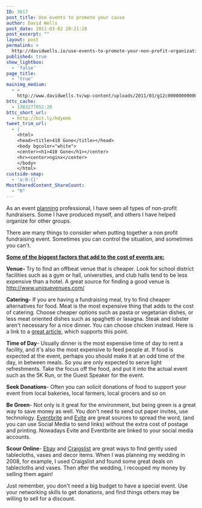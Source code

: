 ```yaml
---
ID: 3617
post_title: Use events to promote your cause
author: David Wells
post_date: 2011-03-02 20:21:28
post_excerpt: ""
layout: post
permalink: >
  http://davidwells.io/use-events-to-promote-your-non-profit-organization/
published: true
show_lightbox:
  - 'false'
page_title:
  - 'true'
mainimg_medium:
  - >
    http://www.davidwells.tv/wp-content/uploads/2011/03/g12c000000000000000acdafdd509695e4ad0df1b0b54c3ce68b60d6a76.jpg
bttc_cache:
  - 1303277052:20
bttc_short_url:
  - http://bit.ly/hdyemk
tweet_trim_url:
  - |
    <html>
    <head><title>410 Gone</title></head>
    <body bgcolor="white">
    <center><h1>410 Gone</h1></center>
    <hr><center>nginx</center>
    </body>
    </html>
custside-smap:
  - 'a:0:{}'
MostSharedContent_ShareCount:
  - "0"
---
```

As an event <a href="http://www.google.com">planning</a> professional, I have seen all types of non-profit fundraisers. Some I have produced myself, and others I have helped organize for other groups.

There are many things to consider when putting together a non profit fundraising event. Sometimes you can control the situation, and sometimes you can't.

<strong><span style="text-decoration: underline;">Some of the biggest factors that add to the cost of events are:</span></strong>

<strong>Venue- </strong>Try to find an offbeat venue that is cheaper. Look for school district facilities such as a gym or hall, universities, and club halls tend to be less expensive than a hotel. A great source for finding a good venue is <a href="http://www.uniquevenues.com/">http://www.uniquevenues.com/</a>

<strong>Catering-</strong> If you are having a fundraising meal, try to find cheaper alternatives for food. Meat is the most expensive thing that adds to the cost of catering. Choose cheaper options such as pasta or vegetarian dishes, or less meat oriented dishes such as spaghetti or lasagna. Steak and lobster aren't necessary for a nice dinner. You can choose chicken instead. Here is a link to a <a href="http://www.openforum.com/idea-hub/topics/money/article/simple-ways-to-save-on-catering-costs-julie-rains">great article</a>, which supports this point.

<strong>Time of Day</strong>- Usually dinner is the most expensive time of day to rent a facility, and it's also the most expensive to feed people at. If food is expected at the event, perhaps you should make it at an odd time of the day, in between meals. So you are only expected to serve light refreshments. Take the focus off the food, and put it into the actual event such as the 5K Run, or the Guest Speaker for the event.

<strong>Seek Donations</strong>- Often you can solicit donations of food to support your event from local bakeries, local farmers, local grocers and so on

<strong>Be Green</strong>- Not only is it great for the environment, but being green is a great way to save money as well. You don't need to send out paper invites, use technology. <a href="http://eventbrite.com/">Eventbrite</a> and <a href="http://new.evite.com/#home">Evite</a> are great sources to spread the word, (and you can use Social Media to send links) without the extra cost of postage and printing. Nowadays Evite and Eventbrite are linked to your social media accounts.

<strong>Scour Online</strong>- <a href="http://www.ebay.com/">Ebay</a> and <a href="http://www.craigslist.org/about/sites">Craigslist</a> are great ways to find gently used tablecloths, vases and decor items. When I was planning my wedding in 2008, for example, I used Craigslist and found some great deals on tablecloths and vases. Then after the wedding, I recouped my money by selling them again!

Just remember, you don't need a big budget to have a special event. Use your networking skills to get donations, and find things others may be willing to sell for a discount.
